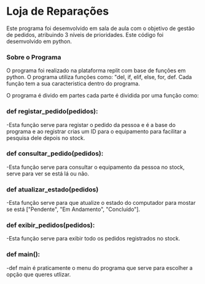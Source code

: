 <h1>Loja de Reparações</h1>

Este programa foi desemvolvido em sala de aula com o objetivo de gestão de pedidos, atribuindo 3 níveis de prioridades.
Este código foi desemvolvido em python.

<h3> Sobre o Programa</h3>
O programa foi realizado na plataforma replit com base de funções em python.
O programa utiliza funções como: "del, if, elif, else, for, def. Cada função tem a sua caracteristica dentro do programa.

O programa é divido em partes cada parte é dividida por uma função como:

<h3>def registar_pedido(pedidos):</h3>

-Esta função serve para registar o pedido da pessoa e é a base do programa e ao registrar crias um ID para o equipamento para facilitar a pesquisa dele depois no stock.

<h3>def consultar_pedido(pedidos):</h3>

-Esta função serve para consultar o equipamento da pessoa no stock, serve para ver se está lá ou não.

<h3>def atualizar_estado(pedidos)</h3>

-Esta função serve para que atualize o estado do computador para mostar se está  ["Pendente", "Em Andamento", "Concluído"].

<h3>def exibir_pedidos(pedidos):</h3>

-Esta função serve para exibir todo os pedidos registrados no stock.

<h3>def main():</h3>

-def main é praticamente o menu do programa que serve para escolher a opção que queres utlizar.
